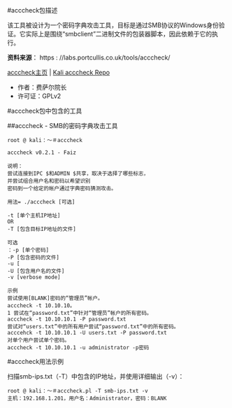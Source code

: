 #acccheck包描述

该工具被设计为一个密码字典攻击工具，目标是通过SMB协议的Windows身份验证。它实际上是围绕“smbclient”二进制文件的包装器脚本，因此依赖于它的执行。

**资料来源**： https : //labs.portcullis.co.uk/tools/acccheck/ 

[acccheck主页](http://labs.portcullis.co.uk/application/acccheck) | [Kali acccheck Repo](http://git.kali.org/gitweb/?p=packages/acccheck.git;a=summary)

- 作者：费萨尔院长
- 许可证：GPLv2

#acccheck包中包含的工具

##acccheck - SMB的密码字典攻击工具

```
root @ kali：〜＃acccheck 

acccheck v0.2.1 - Faiz 

说明：
尝试连接到IPC $和ADMIN $共享，取决于选择了哪些标志，
并尝试组合用户名和密码以希望识别
密码到一个给定的帐户通过字典密码猜测攻击。

用法= ./acccheck [可选] 

-t [单个主机IP地址] 
OR 
-T [包含目标IP地址的文件] 

可选
：-p [单个密码] 
-P [包含密码的文件] 
-u [ 
-U [包含用户名的文件] 
-v [verbose mode] 

示例
尝试使用[BLANK]密码的“管理员”帐户。
acccheck -t 10.10.10。
1 尝试在“password.txt”中针对“管理员”帐户的所有密码。
acccheck -t 10.10.10.1 -P password.txt 
尝试对“users.txt”中的所有用户尝试“password.txt”中的所有密码。
acccehck -t 10.10.10.1 -U users.txt -P password.txt 
对单个用户尝试单个密码。
acccheck -t 10.10.10.1 -u administrator -p密码
```

#acccheck用法示例

扫描smb-ips.txt（-T）中包含的IP地址，并使用详细输出（-v）：

```
root @ kali：〜＃acccheck.pl -T smb-ips.txt -v 
主机：192.168.1.201，用户名：Administrator，密码：BLANK
```

